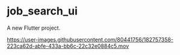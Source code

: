 # job_search_ui

A new Flutter project.



https://user-images.githubusercontent.com/80441756/182757358-223ca62d-abfe-433a-bb6c-22c32e0884c5.mov


